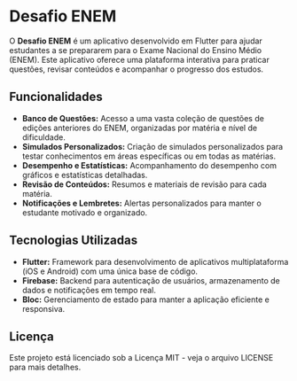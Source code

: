 # Desafio ENEM

O **Desafio ENEM** é um aplicativo desenvolvido em Flutter para ajudar estudantes a se prepararem para o Exame Nacional do Ensino Médio (ENEM). Este aplicativo oferece uma plataforma interativa para praticar questões, revisar conteúdos e acompanhar o progresso dos estudos.

## Funcionalidades

- **Banco de Questões:** Acesso a uma vasta coleção de questões de edições anteriores do ENEM, organizadas por matéria e nível de dificuldade.
- **Simulados Personalizados:** Criação de simulados personalizados para testar conhecimentos em áreas específicas ou em todas as matérias.
- **Desempenho e Estatísticas:** Acompanhamento do desempenho com gráficos e estatísticas detalhadas.
- **Revisão de Conteúdos:** Resumos e materiais de revisão para cada matéria.
- **Notificações e Lembretes:** Alertas personalizados para manter o estudante motivado e organizado.

## Tecnologias Utilizadas

- **Flutter:** Framework para desenvolvimento de aplicativos multiplataforma (iOS e Android) com uma única base de código.
- **Firebase:** Backend para autenticação de usuários, armazenamento de dados e notificações em tempo real.
- **Bloc:** Gerenciamento de estado para manter a aplicação eficiente e responsiva.

## Licença

Este projeto está licenciado sob a Licença MIT - veja o arquivo LICENSE para mais detalhes.
